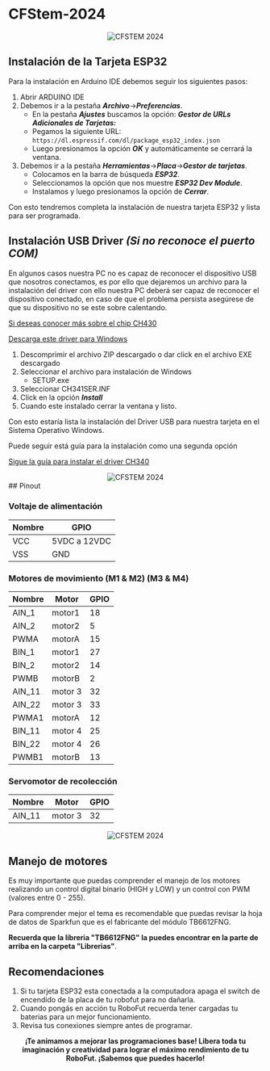 # CFStem-2024
<div>
    <div align=center>
        <img src="https://github.com/proyectobalam/cfstem-2024/blob/main/Im%C3%A1genes%20-%20CFSTEM/WhatsApp%20Image%202024-06-07%20at%202.37.07%20PM%20(2).jpeg" alt="CFSTEM 2024">
    </div>
</div>

## Instalación de la Tarjeta ESP32

Para la instalación en Arduino IDE debemos seguir los siguientes pasos:

1. Abrir ARDUINO IDE
2. Debemos ir a la pestaña ***Archivo***->***Preferencias***.
	- En la pestaña ***Ajustes*** buscamos la opción: ***Gestor de URLs Adicionales de Tarjetas:***
	- Pegamos la siguiente URL: `https://dl.espressif.com/dl/package_esp32_index.json`
	- Luego presionamos la opción ***OK*** y automáticamente se cerrará la ventana.
3. Debemos ir a la pestaña ***Herramientas***->***Placa***->***Gestor de tarjetas***.
	- Colocamos en la barra de búsqueda ***ESP32***.
	- Seleccionamos la opción que nos muestre ***ESP32 Dev Module***.
	- Instalamos y luego presionamos la opción de ***Cerrar***.

Con esto tendremos completa la instalación de nuestra tarjeta ESP32 y lista para ser programada.
## Instalación USB Driver ***(Si no reconoce el puerto COM)***

En algunos casos nuestra PC no es capaz de reconocer el dispositivo USB que nosotros conectamos, es por ello que dejaremos un archivo para la instalación del driver con ello nuestra PC deberá ser capaz de reconocer el dispositivo conectado, en caso de que el problema persista asegúrese de que su dispositivo no se este sobre calentando.

[Si deseas conocer más sobre el chip CH430][CH430-PDF]

[CH430-PDF]: https://cdn.sparkfun.com/datasheets/Dev/Arduino/Other/CH340DS1.PDF

[Descarga este driver para Windows][DRIVER_USB]

[DRIVER_USB]: https://cdn.sparkfun.com/assets/learn_tutorials/8/4/4/CH341SER.EXE

1. Descomprimir el archivo ZIP descargado o dar click en el archivo EXE descargado
2. Seleccionar el archivo para instalación de Windows
	- SETUP.exe
3. Seleccionar CH341SER.INF
4. Click en la opción ***Install***
5. Cuando este instalado cerrar la ventana y listo.

Con esto estaría lista la instalación del Driver USB para nuestra tarjeta en el Sistema Operativo Windows.

Puede seguir está guía para la instalación como una segunda opción 

[Sigue la guía para instalar el driver CH340][DRIVER_CH340]

[DRIVER_CH340]: https://learn.sparkfun.com/tutorials/how-to-install-ch340-drivers/all#drivers-if-you-need-them

<div>
    <div align=center>
        <img src="https://github.com/proyectobalam/cfstem-2024/blob/main/Im%C3%A1genes%20-%20CFSTEM/WhatsApp%20Image%202024-06-07%20at%202.37.07%20PM.jpeg" alt="CFSTEM 2024">
    </div>
</div>
## Pinout

### Voltaje de alimentación
Nombre | GPIO 
--- | --- 
VCC | 5VDC a 12VDC
VSS | GND

### Motores de movimiento (M1 & M2) (M3 & M4)
Nombre | Motor |GPIO 
--- | --- | --- 
AIN_1 | motor1 | 18
AIN_2 | motor2 | 5
PWMA  | motorA | 15
BIN_1 | motor1 | 27
BIN_2 | motor2 | 14
PWMB  | motorB | 2
AIN_11 | motor 3 | 32
AIN_22 | motor 3 | 33
PWMA1  | motorA  | 12
BIN_11 | motor 4 | 25
BIN_22 | motor 4 | 26
PWMB1  | motorB  | 13

### Servomotor de recolección 
Nombre | Motor |GPIO 
--- | --- | --- 
AIN_11 | motor 3 | 32


<div>
    <div align=center>
        <img src="https://github.com/proyectobalam/cfstem-2024/blob/main/Im%C3%A1genes%20-%20CFSTEM/WhatsApp%20Image%202024-06-07%20at%202.37.07%20PM.jpeg" alt="CFSTEM 2024">
    </div>
</div>


## Manejo de motores
Es muy importante que puedas comprender el manejo de los motores realizando un control digital binario (HIGH y LOW) y un control con PWM (valores entre 0 - 255).

Para comprender mejor el tema es recomendable que puedas revisar la hoja de datos de Sparkfun que es el fabricante del módulo TB6612FNG.

**Recuerda que la libreria "TB6612FNG" la puedes encontrar en la parte de arriba en la carpeta "Librerias"**.


## Recomendaciones

1. Si tu tarjeta ESP32 esta conectada a la computadora apaga el switch de encendido de la placa de tu robofut para no dañarla. 
2. Cuando pongás en acción tu RoboFut recuerda tener cargadas tu baterias para un mejor funcionamiento.
3. Revisa tus conexiones siempre antes de programar.
<div>
    <div align=center>
 	<strong>¡Te animamos a mejorar las programaciones base! Libera toda tu imaginación y creatividad para lograr el máximo rendimiento de tu RoboFut. ¡Sabemos que puedes hacerlo!</strong>
    </div>
</div>
